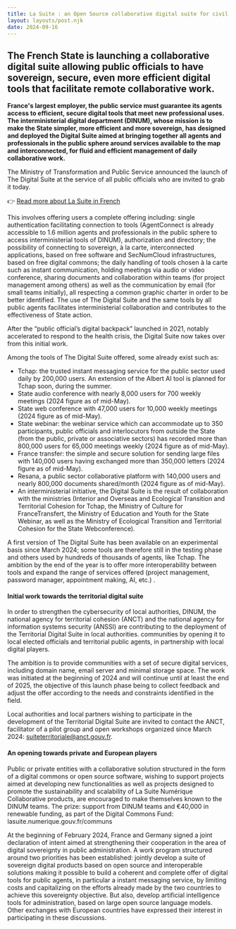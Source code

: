 ```yaml
---
title: La Suite : an Open Source collaborative digital suite for civil servants
layout: layouts/post.njk
date: 2024-09-16
---
```


## The French State is launching a collaborative digital suite allowing public officials to have sovereign, secure, even more efficient digital tools that facilitate remote collaborative work.

**France's largest employer, the public service must guarantee its agents access to efficient, secure digital tools that meet new professional uses. The interministerial digital department (DINUM), whose mission is to make the State simpler, more efficient and more sovereign, has designed and deployed the Digital Suite aimed at bringing together all agents and professionals in the public sphere around services available to the map and interconnected, for fluid and efficient management of daily collaborative work.**

The Ministry of Transformation and Public Service announced the launch of The Digital Suite at the service of all public officials who are invited to grab it today.

👉 [Read more about La Suite in French](https://lasuite.numerique.gouv.fr)

This involves offering users a complete offering including: single authentication facilitating connection to tools (AgentConnect is already accessible to 1.6 million agents and professionals in the public sphere to access interministerial tools of DINUM), authorization and directory; the possibility of connecting to sovereign, à la carte, interconnected applications, based on free software and SecNumCloud infrastructures, based on free digital commons; the daily handling of tools chosen à la carte such as instant communication, holding meetings via audio or video conference, sharing documents and collaboration within teams (for project management among others) as well as the communication by email (for small teams initially), all respecting a common graphic charter in order to be better identified. The use of The Digital Suite and the same tools by all public agents facilitates interministerial collaboration and contributes to the effectiveness of State action.

After the “public official’s digital backpack” launched in 2021, notably accelerated to respond to the health crisis, the Digital Suite now takes over from this initial work.

Among the tools of The Digital Suite offered, some already exist such as:

- Tchap: the trusted instant messaging service for the public sector used daily by 200,000 users. An extension of the Albert AI tool is planned for Tchap soon, during the summer.
- State audio conference with nearly 8,000 users for 700 weekly meetings (2024 figure as of mid-May).
- State web conference with 47,000 users for 10,000 weekly meetings (2024 figure as of mid-May).
- State webinar: the webinar service which can accommodate up to 350 participants, public officials and interlocutors from outside the State (from the public, private or associative sectors) has recorded more than 800,000 users for 65,000 meetings weekly (2024 figure as of mid-May).
- France transfer: the simple and secure solution for sending large files with 140,000 users having exchanged more than 350,000 letters (2024 figure as of mid-May).
- Resana, a public sector collaborative platform with 140,000 users and nearly 800,000 documents shared/month (2024 figure as of mid-May).
- An interministerial initiative, the Digital Suite is the result of collaboration with the ministries (Interior and Overseas and Ecological Transition and Territorial Cohesion for Tchap, the Ministry of Culture for FranceTransfert, the Ministry of Education and Youth for the State Webinar, as well as the Ministry of Ecological Transition and Territorial Cohesion for the State Webconference).

A first version of The Digital Suite has been available on an experimental basis since March 2024; some tools are therefore still in the testing phase and others used by hundreds of thousands of agents, like Tchap. The ambition by the end of the year is to offer more interoperability between tools and expand the range of services offered (project management, password manager, appointment making, AI, etc.) .

#### Initial work towards the territorial digital suite
In order to strengthen the cybersecurity of local authorities, DINUM, the national agency for territorial cohesion (ANCT) and the national agency for information systems security (ANSSI) are contributing to the deployment of the Territorial Digital Suite in local authorities. communities by opening it to local elected officials and territorial public agents, in partnership with local digital players.

The ambition is to provide communities with a set of secure digital services, including domain name, email server and minimal storage space. The work was initiated at the beginning of 2024 and will continue until at least the end of 2025, the objective of this launch phase being to collect feedback and adjust the offer according to the needs and constraints identified in the field.

Local authorities and local partners wishing to participate in the development of the Territorial Digital Suite are invited to contact the ANCT, facilitator of a pilot group and open workshops organized since March 2024: suiteterritoriale@anct.gouv.fr.

#### An opening towards private and European players

Public or private entities with a collaborative solution structured in the form of a digital commons or open source software, wishing to support projects aimed at developing new functionalities as well as projects designed to promote the sustainability and scalability of La Suite Numérique Collaborative products, are encouraged to make themselves known to the DINUM teams. The prize: support from DINUM teams and €40,000 in renewable funding, as part of the Digital Commons Fund: lasuite.numerique.gouv.fr/communs

At the beginning of February 2024, France and Germany signed a joint declaration of intent aimed at strengthening their cooperation in the area of ​​digital sovereignty in public administration. A work program structured around two priorities has been established: jointly develop a suite of sovereign digital products based on open source and interoperable solutions making it possible to build a coherent and complete offer of digital tools for public agents, in particular a instant messaging service, by limiting costs and capitalizing on the efforts already made by the two countries to achieve this sovereignty objective. But also, develop artificial intelligence tools for administration, based on large open source language models. Other exchanges with European countries have expressed their interest in participating in these discussions.
